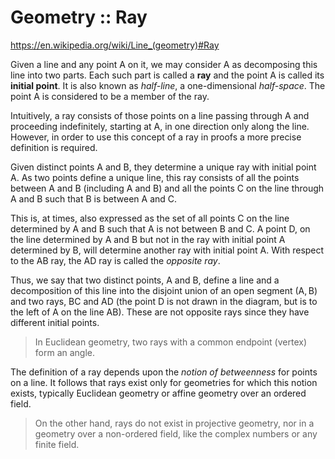 # Geometry :: Ray

https://en.wikipedia.org/wiki/Line_(geometry)#Ray

Given a line and any point A on it, we may consider A as decomposing this line into two parts. Each such part is called a **ray** and the point A is called its **initial point**. It is also known as *half-line*, a one-dimensional *half-space*. The point A is considered to be a member of the ray.

Intuitively, a ray consists of those points on a line passing through A and proceeding indefinitely, starting at A, in one direction only along the line. However, in order to use this concept of a ray in proofs a more precise definition is required.

Given distinct points A and B, they determine a unique ray with initial point A. As two points define a unique line, this ray consists of all the points between A and B (including A and B) and all the points C on the line through A and B such that B is between A and C.

This is, at times, also expressed as the set of all points C on the line determined by A and B such that A is not between B and C. A point D, on the line determined by A and B but not in the ray with initial point A determined by B, will determine another ray with initial point A. With respect to the AB ray, the AD ray is called the *opposite ray*.

Thus, we say that two distinct points, A and B, define a line and a decomposition of this line into the disjoint union of an open segment (A, B) and two rays, BC and AD (the point D is not drawn in the diagram, but is to the left of A on the line AB). These are not opposite rays since they have different initial points.

>In Euclidean geometry, two rays with a common endpoint (vertex) form an angle.

The definition of a ray depends upon the *notion of betweenness* for points on a line. It follows that rays exist only for geometries for which this notion exists, typically Euclidean geometry or affine geometry over an ordered field.

>On the other hand, rays do not exist in projective geometry, nor in a geometry over a non-ordered field, like the complex numbers or any finite field.
